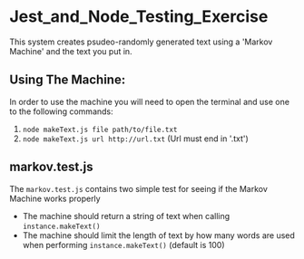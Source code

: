 # Jest_and_Node_Testing_Exercise

This system creates psudeo-randomly generated text using a 'Markov Machine' and the text you put in.  

## Using The Machine:

In order to use the machine you will need to open the terminal and use one to the following commands:  
1. `node makeText.js file path/to/file.txt`
2. `node makeText.js url http://url.txt` (Url must end in '.txt')

## markov.test.js

The `markov.test.js` contains two simple test for seeing if the Markov Machine works properly  
- The machine should return a string of text when calling `instance.makeText()`
- The machine should limit the length of text by how many words are used when performing `instance.makeText()` (default is 100)
